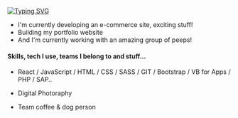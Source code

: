 
[![Typing SVG](https://readme-typing-svg.herokuapp.com?size=30&pause=1500&vCenter=true&multiline=true&width=700&height=110&lines=Hello!👋+My+name+is+Fernanda;I'm+a+Full+Stack+Developer)](https://git.io/typing-svg)


- I'm currently developing an e-commerce site, exciting stuff!
- Building my portfolio website
- And I'm currently working with an amazing group of peeps!

#### Skills, tech I use, teams I belong to and stuff...

- React / JavaScript / HTML / CSS / SASS / GIT / Bootstrap / VB for Apps / PHP / SAP..

- Digital Photoraphy

- Team coffee & dog person

